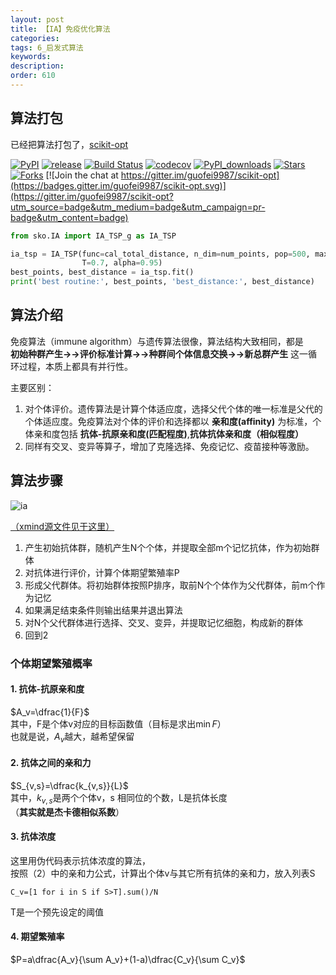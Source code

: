 ```yaml
---
layout: post
title: 【IA】免疫优化算法
categories:
tags: 6_启发式算法
keywords:
description:
order: 610
---
```




## 算法打包
已经把算法打包了，[scikit-opt](https://github.com/guofei9987/scikit-opt)

[![PyPI](https://img.shields.io/pypi/v/scikit-opt)](https://pypi.org/project/scikit-opt/)
[![release](https://img.shields.io/github/v/release/guofei9987/scikit-opt)](https://github.com/guofei9987/scikit-opt/releases/)
[![Build Status](https://travis-ci.com/guofei9987/scikit-opt.svg?branch=master)](https://travis-ci.com/guofei9987/scikit-opt)
[![codecov](https://codecov.io/gh/guofei9987/scikit-opt/branch/master/graph/badge.svg)](https://codecov.io/gh/guofei9987/scikit-opt)
[![PyPI_downloads](https://img.shields.io/pypi/dm/scikit-opt)](https://pypi.org/project/scikit-opt/)
[![Stars](https://img.shields.io/github/stars/guofei9987/scikit-opt?style=social)](https://github.com/guofei9987/scikit-opt/stargazers)
[![Forks](https://img.shields.io/github/forks/guofei9987/scikit-opt.svg?style=social)](https://github.com/guofei9987/scikit-opt/network/members)
[![Join the chat at https://gitter.im/guofei9987/scikit-opt](https://badges.gitter.im/guofei9987/scikit-opt.svg)](https://gitter.im/guofei9987/scikit-opt?utm_source=badge&utm_medium=badge&utm_campaign=pr-badge&utm_content=badge)

```python
from sko.IA import IA_TSP_g as IA_TSP

ia_tsp = IA_TSP(func=cal_total_distance, n_dim=num_points, pop=500, max_iter=2000, Pm=0.2,
                T=0.7, alpha=0.95)
best_points, best_distance = ia_tsp.fit()
print('best routine:', best_points, 'best_distance:', best_distance)
```


## 算法介绍
免疫算法（immune algorithm）与遗传算法很像，算法结构大致相同，都是  
**初始种群产生→→评价标准计算→→种群间个体信息交换→→新总群产生** 这一循环过程，本质上都具有并行性。  


主要区别：
1. 对个体评价。遗传算法是计算个体适应度，选择父代个体的唯一标准是父代的个体适应度。免疫算法对个体的评价和选择都以 **亲和度(affinity)** 为标准，个体亲和度包括 **抗体-抗原亲和度(匹配程度)**,**抗体抗体亲和度（相似程度）**
2. 同样有交叉、变异等算子，增加了克隆选择、免疫记忆、疫苗接种等激励。

## 算法步骤

![ia](https://www.guofei.site/pictures_for_blog/heuristic_algorithm/ia.jpg)  


[（xmind源文件见于这里）](https://github.com/guofei9987/pictures_for_blog/raw/master/heuristic_algorithm/immune%20algorithm%EF%BC%88IA%EF%BC%89.xmind)  

1. 产生初始抗体群，随机产生N个个体，并提取全部m个记忆抗体，作为初始群体
2. 对抗体进行评价，计算个体期望繁殖率P
3. 形成父代群体。将初始群体按照P排序，取前N个个体作为父代群体，前m个作为记忆
4. 如果满足结束条件则输出结果并退出算法
5. 对N个父代群体进行选择、交叉、变异，并提取记忆细胞，构成新的群体
6. 回到2


### 个体期望繁殖概率
#### 1. 抗体-抗原亲和度
$A_v=\dfrac{1}{F}$  
其中，F是个体v对应的目标函数值（目标是求出$\min F$）  
也就是说，$A_v$越大，越希望保留
#### 2. 抗体之间的亲和力
$S_{v,s}=\dfrac{k_{v,s}}{L}$  
其中，$k_{v,s}$是两个个体v，s 相同位的个数，L是抗体长度  
（**其实就是杰卡德相似系数**）
#### 3. 抗体浓度
这里用伪代码表示抗体浓度的算法，  
按照（2）中的亲和力公式，计算出个体v与其它所有抗体的亲和力，放入列表S
```
C_v=[1 for i in S if S>T].sum()/N
```
T是一个预先设定的阈值
#### 4. 期望繁殖率
$P=a\dfrac{A_v}{\sum A_v}+(1-a)\dfrac{C_v}{\sum C_v}$
